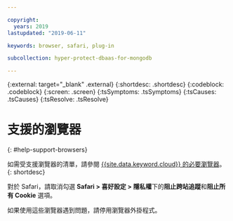 ```yaml
---

copyright:
  years: 2019
lastupdated: "2019-06-11"

keywords: browser, safari, plug-in

subcollection: hyper-protect-dbaas-for-mongodb

---
```

{:external: target="_blank" .external}
{:shortdesc: .shortdesc}
{:codeblock: .codeblock}
{:screen: .screen}
{:tsSymptoms: .tsSymptoms}
{:tsCauses: .tsCauses}
{:tsResolve: .tsResolve}


# 支援的瀏覽器
{: #help-support-browsers}

如需受支援瀏覽器的清單，請參閱 [{{site.data.keyword.cloud}} 的必要瀏覽器](/docs/overview?topic=overview-prereqs-platform#browsers-platform)。
{: shortdesc}

對於 Safari，請取消勾選 **Safari > 喜好設定 > 隱私權**下的**阻止跨站追蹤**和**阻止所有 Cookie** 選項。

如果使用這些瀏覽器遇到問題，請停用瀏覽器外掛程式。
